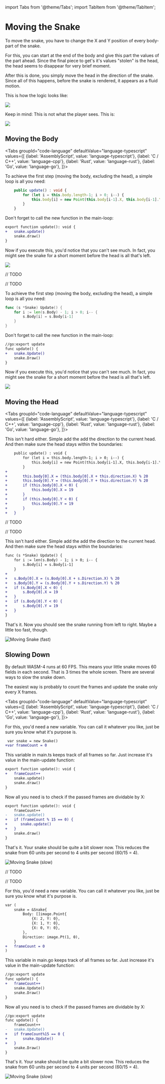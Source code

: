 import Tabs from '@theme/Tabs';
import TabItem from '@theme/TabItem';

# Moving the Snake

To move the snake, you have to change the X and Y position of every body-part of the snake.

For this, you can start at the end of the body and give this part the values of the part ahead.
Since the final piece to get's it's values "stolen" is the head, the head seems to disappear for very brief moment.

After this is done, you simply move the head in the direction of the snake.
Since all of this happens, before the snake is rendered, it appears as a fluid motion.

This is how the logic looks like:

![](images/snake_move_logic.webp)

Keep in mind: This is not what the player sees. This is:

![](images/snake_move_rendered.webp)


## Moving the Body

<Tabs
    groupId="code-language"
    defaultValue="language-typescript"
    values={[
        {label: 'AssemblyScript', value: 'language-typescript'},
        {label: 'C / C++', value: 'language-cpp'},
        {label: 'Rust', value: 'language-rust'},
        {label: 'Go', value: 'language-go'},
    ]}>

<TabItem value="language-typescript">

To achieve the first step (moving the body, excluding the head), a simple loop is all you need:

```typescript
    public update() : void {
        for (let i = this.body.length-1; i > 0; i--) {
            this.body[i] = new Point(this.body[i-1].X, this.body[i-1].Y)
        }
    }
```

Don't forget to call the new function in the main-loop:

```diff
export function update(): void {
+   snake.update()
    snake.draw()
}
```

Now if you execute this, you'd notice that you can't see much. In fact, you might see the snake for a short moment before the head is all that's left.

![](images/snake_move_head_only.webp)

</TabItem>

<TabItem value="language-cpp">

// TODO

</TabItem>

<TabItem value="language-rust">

// TODO

</TabItem>

<TabItem value="language-go">

To achieve the first step (moving the body, excluding the head), a simple loop is all you need:

```go
func (s *Snake) Update() {
	for i := len(s.Body) - 1; i > 0; i-- {
		s.Body[i] = s.Body[i-1]
	}
}
```

Don't forget to call the new function in the main-loop:

```diff
//go:export update
func update() {
+	snake.Update()
	snake.Draw()
}
```

Now if you execute this, you'd notice that you can't see much. In fact, you might see the snake for a short moment before the head is all that's left.

![](images/snake_move_head_only.webp)

</TabItem>

</Tabs>

## Moving the Head

<Tabs
    groupId="code-language"
    defaultValue="language-typescript"
    values={[
        {label: 'AssemblyScript', value: 'language-typescript'},
        {label: 'C / C++', value: 'language-cpp'},
        {label: 'Rust', value: 'language-rust'},
        {label: 'Go', value: 'language-go'},
    ]}>

<TabItem value="language-typescript">

This isn't hard either. Simple add the add the direction to the current head. And then make sure the head stays within the boundaries:

```diff
    public update() : void {
        for (let i = this.body.length-1; i > 0; i--) {
            this.body[i] = new Point(this.body[i-1].X, this.body[i-1].Y)
        }
+
+       this.body[0].X = (this.body[0].X + this.direction.X) % 20
+       this.body[0].Y = (this.body[0].Y + this.direction.Y) % 20
+       if (this.body[0].X < 0) {
+           this.body[0].X = 19
+       }
+       if (this.body[0].Y < 0) {
+           this.body[0].Y = 19
+       }
+   }
```

</TabItem>

<TabItem value="language-cpp">

// TODO

</TabItem>

<TabItem value="language-rust">

// TODO

</TabItem>

<TabItem value="language-go">

This isn't hard either. Simple add the add the direction to the current head. And then make sure the head stays within the boundaries:

```diff
func (s *Snake) Update() {
	for i := len(s.Body) - 1; i > 0; i-- {
		s.Body[i] = s.Body[i-1]
	}
+
+	s.Body[0].X = (s.Body[0].X + s.Direction.X) % 20
+	s.Body[0].Y = (s.Body[0].Y + s.Direction.Y) % 20
+	if (s.Body[0].X < 0) {
+		s.Body[0].X = 19
+	}
+	if (s.Body[0].Y < 0) {
+		s.Body[0].Y = 19
+	}
}
```

</TabItem>

</Tabs>

That's it. Now you should see the snake running from left to right. Maybe a little too fast, though.

![Moving Snake (fast)](images/snake-motion-fast.webp)


## Slowing Down

By default WASM-4 runs at 60 FPS. This means your little snake moves 60 fields in each second. That is 3 times the whole screen.
There are several ways to slow the snake down.

The easiest way is probably to count the frames and update the snake only every X frames.

<Tabs
    groupId="code-language"
    defaultValue="language-typescript"
    values={[
        {label: 'AssemblyScript', value: 'language-typescript'},
        {label: 'C / C++', value: 'language-cpp'},
        {label: 'Rust', value: 'language-rust'},
        {label: 'Go', value: 'language-go'},
    ]}>

<TabItem value="language-typescript">

For this, you'd need a new variable. You can call it whatever you like, just be sure you know what it's purpose is.

```diff
 var snake = new Snake()
+var frameCount = 0
```

This variable in main.ts keeps track of all frames so far. Just increase it's value in the main-update function:

```diff
export function update(): void {
+   frameCount++
    snake.update()
    snake.draw()
}
```

Now all you need is to check if the passed frames are dividable by X:

```diff
export function update(): void {
    frameCount++
-   snake.update()
+   if (frameCount % 15 == 0) {
+      snake.update()
+   }
    snake.draw()
}
```

That's it. Your snake should be quite a bit slower now. This reduces the snake from 60 units per second to 4 units per second (60/15 = 4).

![Moving Snake (slow)](images/snake-motion-slow.webp)

</TabItem>

<TabItem value="language-cpp">

// TODO

</TabItem>

<TabItem value="language-rust">

// TODO

</TabItem>

<TabItem value="language-go">

For this, you'd need a new variable. You can call it whatever you like, just be sure you know what it's purpose is.

```diff
var (
	snake = &Snake{
		Body: []image.Point{
			{X: 2, Y: 0},
			{X: 1, Y: 0},
			{X: 0, Y: 0},
		},
		Direction: image.Pt(1, 0),
	}
+	frameCount = 0
)
```

This variable in main.go keeps track of all frames so far. Just increase it's value in the main-update function:

```diff
//go:export update
func update() {
+	frameCount++
	snake.Update()
	snake.Draw()
}
```

Now all you need is to check if the passed frames are dividable by X:

```diff
//go:export update
func update() {
	frameCount++
-	snake.Update()
+	if frameCount%15 == 0 {
+		snake.Update()
+	}
	snake.Draw()
}
```

That's it. Your snake should be quite a bit slower now. This reduces the snake from 60 units per second to 4 units per second (60/15 = 4).

![Moving Snake (slow)](images/snake-motion-slow.webp)

</TabItem>

</Tabs>
